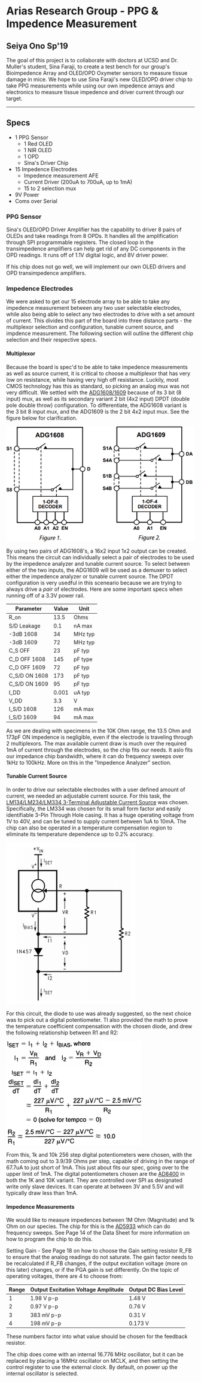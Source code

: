 # Arias Research Group - PPG & Impedence Measurement

## Seiya Ono Sp'19

The goal of this project is to collaborate with doctors at UCSD and Dr. Muller's student, Sina Faraji, to create a test bench for our group's Bioimpedence Array and OLED/OPD Oxymeter sensors to measure tissue damage in mice. We hope to use Sina Faraji's new OLED/OPD driver chip to take PPG measurements while using our own impedence arrays and electronics to measure tissue impedence and driver current through our target.

-----

## Specs

- 1 PPG Sensor
    - 1 Red OLED
    - 1 NIR OLED
    - 1 OPD
    - Sina's Driver Chip
- 15 Impedence Electrodes
    - Impedence measurement AFE
    - Current Driver (200uA to 700uA, up to 1mA)
    - 15 to 2 selection mux
- 9V Power
- Coms over Serial

### PPG Sensor

Sina's OLED/OPD Driver Amplifier has the capability to driver 8 pairs of OLEDs and take readings from 8 OPDs. It handles all the amplification through SPI programmable registers. The closed loop in the transimpedence amplifiers can help get rid of any DC components in the OPD readings. It runs off of 1.1V digital logic, and 8V driver power.

If his chip does not go well, we will implement our own OLED drivers and OPD transimpedence amplifiers.

### Impedence Electrodes

We were asked to get our 15 electrode array to be able to take any impedence measurement between any two user selectable electrodes, while also being able to select any two electrodes to drive with a set amount of current. This divides this part of the board into three distance parts - the multiplexor selection and configuration, tunable current source, and impdence measurement. The following section will outline the different chip selection and their respective specs.

#### Multiplexor

Because the board is spec'd to be able to take impedence measurements as well as source current, it is critical to choose a multiplexor that has very low on resistance, while having very high off resistance. Luckily, most CMOS technology has this as standard, so picking an analog mux was not very difficult. We settled with the [ADG1608/1609](https://www.analog.com/en/products/adg1608.html) because of its 3 bit (8 input) mux, as well as its secondary variant 2 bit (4x2 input) DPDT (double pole double throw) configuration. To differentiate, the ADG1608 variant is the 3 bit 8 input mux, and the ADG1609 is the 2 bit 4x2 input mux. See the figure below for clarification.

![mux diff](img/adg1608-1609.png)

By using two pairs of ADG1608's, a 16x2 input 1x2 output can be created. This means the circuit can individually select a pair of electrodes to be used by the impedence analyzer and tunable current source. To select between either of the two inputs, the ADG1609 will be used as a demuxer to select either the impedence analyzer or tunable current source. The DPDT configuration is very usedful in this sceneario because we are trying to always drive a _pair_ of electrodes. Here are some important specs when running off of a 3.3V power rail.

| Parameter | Value | Unit |
| --------- | ----- | ---- |
| R\_on      | 13.5  | Ohms |
| S/D Leakage | 0.1 | nA max |
| -3dB 1608 | 34 | MHz typ |
| -3dB 1609 | 72 | MHz typ |
| C\_S OFF | 23 | pF typ |
| C\_D OFF 1608 | 145 | pF type |
| C\_D OFF 1609 | 72 | pF typ |
| C\_S/D ON 1608 | 173 | pF typ |
| C\_S/D ON 1609 | 95 | pF typ |
| I\_DD | 0.001 | uA typ |
| V\_DD | 3.3 | V |
|I\_S/D 1608 | 126 | mA max |
|I\_S/D 1609 | 94 | mA max |

As we are dealing with specimens in the 10K Ohm range, the 13.5 Ohm and 173pF ON impedence is negligible, even if the electrode is traveling through 2 multiplexors. The max available current draw is much over the required 1mA of current through the electrodes, so the chip fits our needs. It aslo fits our impedance chip bandwidth, where it can do frequency sweeps over 1kHz to 100kHz. More on this in the "Impedence Analyzer" section.

#### Tunable Current Source

In order to drive our selectable electrodes with a user defined amount of current, we needed an adjustable current source. For this task, the [LM134/LM234/LM334 3-Terminal Adjustable Current Source](http://www.ti.com/product/LM134) was chosen. Specifically, the LM334 was chosen for its small form factor and easily identifiable 3-Pin Through Hole casing. It has a huge operating voltage from 1V to 40V, and can be tuned to supply current between 1uA to 10mA. The chip can also be operated in a temperature compensation region to eliminate its temperature dependence up to 0.2% accuracy.

![LM334](img/lm334.png)

For this circuit, the diode to use was already suggested, so the next choice was to pick out a digital potentiometer. TI also provided the math to prove the temperature coefficient compensation with the chosen diode, and drew the following relationship between R1 and R2:

![lm334 math](img/lm334-math.png)

From this, 1k and 10k 256 step digital potentiometers were chosen, with the math coming out to 3.9/39 Ohms per step, capable of driving in the range of 67.7uA to just short of 1mA. This just about fits our spec, going over to the upper limit of 1mA. The digital potentiometers chosen are the [AD8400](https://www.analog.com/en/products/ad8400.html) in both the 1K and 10K variant. They are controlled over SPI as designated write only slave devices. It can operate at between 3V and 5.5V and will typically draw less than 1mA.

#### Impedence Measurements

We would like to measure impedences between 1M Ohm (Magnitude) and 1k Ohm on our species. The chip for this is the [AD5933](https://www.analog.com/en/products/ad5933.html) which can do frequency sweeps. See Page 14 of the Data Sheet for more information on how to program the chip to do this.

Setting Gain - See Page 18 on how to choose the Gain setting resistor R\_FB to ensure that the analog readings do not saturate. The gain factor needs to be recalculated if R\_FB changes, if the output excitation voltage (more on this later) changes, or if the PGA gain is set differently. On the topic of operating voltages, there are 4 to choose from:

| Range | Output Excitation Voltage Amplitude | Output DC Bias Level |
| ----- | ----------------------------------- | -------------------- |
| 1 | 1.98 V p-p | 1.48 V |
| 2 | 0.97 V p-p | 0.76 V |
| 3 | 383 mV p-p | 0.31 V |
| 4 | 198 mV p-p | 0.173 V|

These numbers factor into what value should be chosen for the feedback resistor.

The chip does come with an internal 16.776 MHz oscillator, but it can be replaced by placing a 16MHz oscillator on MCLK, and then setting the control register to use the external clock. By default, on power up the internal oscillator is selected.
